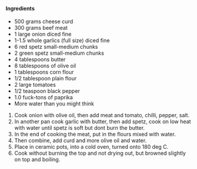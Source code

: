 #### Ingredients

* 500 grams cheese curd
* 300 grams beef meat
* 1 large onion diced fine
* 1-1.5 whole garlics (full size) diced fine
* 6 red spetz small-medium chunks
* 2 green spetz small-medium chunks
* 4 tablespoons butter
* 8 tablespoons of olive oil
* 1 tablespoons corn flour
* 1/2 tablespoon plain flour
* 2 large tomatoes
* 1/2 teaspoon black pepper
* 1.0 fuck-tons of paprika
* More water than you might think

1. Cook onion with olive oil, then add meat and tomato, chilli, pepper, salt.
1. In another pan cook garlic with butter, then add spetz, cook on low heat with water until spetz is soft but dont burn the butter.
1. In the end of cooking the meat, put in the flours mixed with water.
1. Then combine, add curd and more olive oil and water.
1. Place in ceramic pots, into a cold oven, turned onto 180 deg C.
1. Cook without burning the top and not drying out, but browned slightly on top and boiling.
